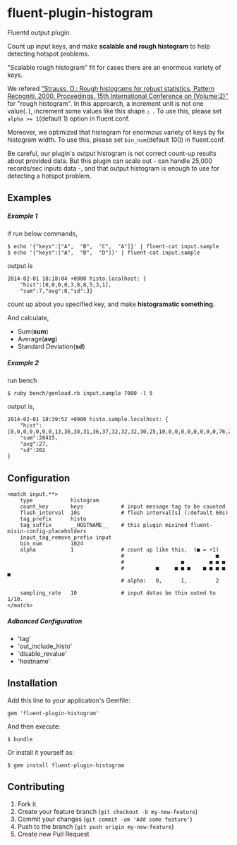 # fluent-plugin-histogram

Fluentd output plugin.

Count up input keys, and make **scalable and rough histogram** to help detecting hotspot problems.

"Scalable rough histogram" fit for cases there are an enormous variety of keys.

We refered ["Strauss,  O.: Rough histograms for robust statistics, Pattern Recogniti, 2000. Proceedings. 15th International Conference on (Volume:2)"](http://ieeexplore.ieee.org/xpl/mostRecentIssue.jsp?punumber=7237) for "rough histogram".
In this approarch, a increment unit is not one value(`.`), increment some values like this shape `△ `.
To use this, please set `alpha >= 1`(default 1) option in fluent.conf.

Moreover, we optimized that histogram for enormous variety of keys by fix histogram width.
To use this, please set `bin_num`(default 100) in fluent.conf.

Be careful, our plugin's output histogram is not correct count-up results about provided data. But this plugin can scale out - can handle 25,000 records/sec inputs data -, and that output histogram is enough to use for detecting a hotspot problem.

## Examples

##### Example 1

if run below commands,
```
$ echo '{"keys":["A",  "B",  "C",  "A"]}' | fluent-cat input.sample
$ echo '{"keys":["A",  "B",  "D"]}' | fluent-cat input.sample
```

output is
```
2014-02-01 18:18:04 +0900 histo.localhost: {
    "hist":[0,0,0,0,3,8,8,5,3,1],
    "sum":7,"avg":0,"sd":3}
```

count up about you specified key, and make **histogramatic something**.

And calculate,

* Sum(**sum**)
* Average(**avg**)
* Standard Deviation(**sd**)

##### Example 2

run bench
```
$ ruby bench/genload.rb input.sample 7000 -l 5
```

output is,
```
2014-02-01 18:39:52 +0900 histo.sample.localhost: {
    "hist":[0,0,0,0,0,0,0,13,36,38,31,36,37,32,32,32,30,25,10,0,0,0,0,0,0,0,0,76,221,275,248,242,274,302,293,281,274,200,66,0,0,0,0,0,0,0,0,222,655,875,899,917,907,869,851,864,859,640,230,21,7,0,0,0,0,0,0,0,0,0,0,0,0,0,0,0,69,203,261,189,62,0,0,3,7,6,6,7,6,7,8,7,8,10,5,0,225,681,909,873,811,820,873,870,886,923,913,902,902,921,940,900,874,892,899,901,869,839,844,827,809,805,592,192,0,0,0,51,150,193,190,198,200,201,209,203,205,168,60,0,0,0,0,0,0,0,0,0,0,0,0,0,0,0,0,0,8,20,22,16,6,0,0,0,0,0,0,0,0,0,0,0,0,0,0,0,34,104,147,118,41,0,0,1,5,9,8,4,3,7,10,8,6,5,2,0,0,0,0,0,0,0,0,0,0,0,0,5,13,16,19,21,22,23,18,20,33,31,11,0,0,0,0,0,0,0,0,35,107,152,148,124,122,146,168,172,163,117,38,0,0,0,0,0,0,0,0,0,0,0,0,0,0,0,0,0,3,9,22,29,13,0,0,0,0,0,0,1,2,1,0,1,2,1,0,0,38,102,127,100,37,0,0,1,5,9,10,11,11,11,13,14,14,10,4,2,1,1,2,1,0,0,0,0,1,2,2,7,17,24,29,34,36,29,28,41,41,25,8,1,2,1,1,2,2,2,2,30,79,97,95,99,114,122,126,132,122,93,37,2,3,3,2,2,2,3,3,2,2,2,2,1,0,0,0,1,8,22,29,20,7,2,2,2,3,5,8,10,7,3,2,1,0,1,3,3,30,94,138,112,42,4,4,11,14,9,6,5,8,12,8,3,1,1,4,8,12,13,11,10,9,9,9,8,7,3,0,7,20,27,27,22,22,29,27,25,25,16,10,8,6,4,4,7,6,4,3,18,60,94,110,121,110,90,95,116,128,98,38,12,11,11,13,7,2,5,10,11,8,5,4,3,3,8,10,6,12,21,20,19,18,14,11,10,10,13,16,13,9,9,8,5,4,5,9,11,41,95,106,70,26,7,6,4,15,26,19,12,12,14,16,17,15,10,8,6,4,5,5,3,5,8,7,8,10,9,6,7,15,22,25,24,22,29,37,35,27,16,12,11,8,10,12,16,21,18,9,23,72,107,99,108,150,158,135,139,166,148,95,69,71,59,25,10,11,9,8,7,8,13,14,12,13,10,3,1,11,28,37,35,25,15,10,7,9,15,18,13,12,23,26,18,14,15,13,10,38,83,85,54,42,58,68,52,25,15,20,19,17,19,17,12,11,11,9,13,20,22,19,12,13,24,23,15,16,14,13,18,27,38,35,26,26,32,42,47,44,37,26,17,13,16,18,13,13,16,11,29,75,95,94,108,142,171,172,155,139,121,91,73,67,52,36,28,20,11,10,17,27,26,11,4,15,31,36,31,31,37,38,34,33,32,25,19,16,13,13,13,16,22,22,20,24,34,31,14,27,71,105,98,62,57,77,66,34,26,31,28,29,38,39,26,23,30,29,27,29,27,17,10,20,35,36,25,20,24,23,20,27,41,42,33,34,41,45,44,42,40,36,32,29,28,20,20,35,41,40,35,31,34,33,31,46,61,65,74,80,81,79,84,94,77,44,31,31,33,30,17,21,33,30,28,37,51,56,43,30,32,37,34,29,32,33,32,37,39,39,41,41,37,24,20,39,54,51,37,37,51,51,67,118,159,164,148,125,105,101,100,97,102,123,144,131,110,95,81,92,98,96,112,116,107,89,83,111,133,130,126,128,125,139,162,152,131,122,111,120,148,133,100,100,107,121,133,129,115,91,89,117,136,140,139,142,174,193,182,198,206,180,174,194,192,150,126,147,169,170,151,132,129,113,293,719,955,929,902,923,907,876,884,874,676,324,161,165,149,129,99,81,92,100,98,104,121,95,66,108,144,144,139,156,188,177,151,140,115,98,119,135,132,138,137,129,137,150,141,121,126,106,76,278,646,849,716,352,157,160,161,166,182,191,172,143,155,183,179,181,188,171,157,156,153,112,100,187,231,218,229,221,208,208,216,245,271,268,247,245,254,234,221,244,245,218,203,195,188,141,154,285,327,306,417,629,755,757,732,708,707,704,643,615,556,376,280,279,267,250,256,284,266,175,220,457,581,596,617,603,551,522,550,563,553,567,565,512,476,472,468,464,454,429,423,453,447,306,95,0,0,0,0,91,283,386,287,93,0,0,4,12,14,15,20,21,16,9,7,9,9,4,0,0,0,0,0],
    "sum":28415,
    "avg":27,
    "sd":202
}
```

## Configuration

```
<match input.**>
    type            histogram
    count_key       keys            # input message tag to be counted
    flush_interval  10s             # flush interval[s] (:default 60s)
    tag_prefix      histo
    tag_suffix      __HOSTNAME__    # this plugin mixined fluent-mixin-config-placeholders
    input_tag_remove_prefix input
    bin_num         1024
    alpha           1               # count up like this,  (■ = +1)
                                    #                             ■
                                    #                  ■        ■ ■ ■
                                    #          ■     ■ ■ ■    ■ ■ ■ ■ ■
                                    # alpha:   0,      1,         2

    sampling_rate   10              # input datas be thin outed to 1/10.
</match>
```

##### Adbanced Configuration

* 'tag'
* 'out_include_histo'
* 'disable_revalue'
* 'hostname'

## Installation

Add this line to your application's Gemfile:

    gem 'fluent-plugin-histogram'

And then execute:

    $ bundle

Or install it yourself as:

    $ gem install fluent-plugin-histogram

## Contributing

1. Fork it
2. Create your feature branch (`git checkout -b my-new-feature`)
3. Commit your changes (`git commit -am 'Add some feature'`)
4. Push to the branch (`git push origin my-new-feature`)
5. Create new Pull Request
